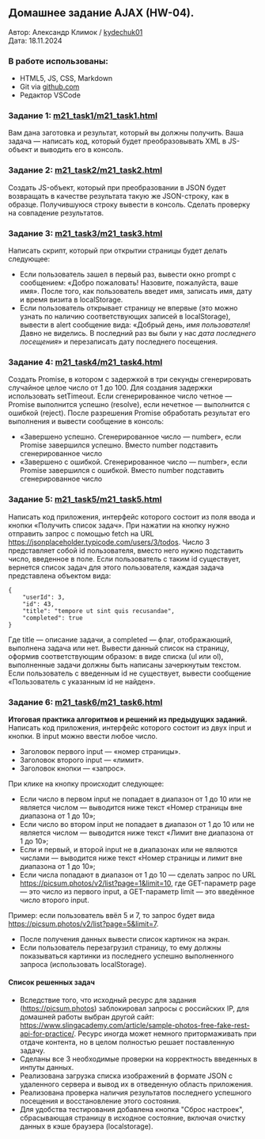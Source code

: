 ## Домашнее задание AJAX (HW-04).
Автор: Александр Климок / [kydechuk01](https://github.com/kydechuk01/)
<br>Дата: 18.11.2024 

### В работе использованы:
- HTML5, JS, CSS, Markdown
- Git via [github.com](https://github.com)
- Редактор VSCode


### Задание 1: [m21_task1/m21_task1.html](https://kydechuk01.github.io/module21_homework/m21_task1/m21_task1.html)
Вам дана заготовка и результат, который вы должны получить. Ваша задача — написать код, который будет преобразовывать XML в JS-объект и выводить его в консоль.

### Задание 2: [m21_task2/m21_task2.html](https://kydechuk01.github.io/module21_homework/m21_task2/m21_task2.html)
Создать JS-объект, который при преобразовании в JSON будет возвращать в качестве результата такую же JSON-строку, как в образце. Получившуюся строку вывести в консоль. Сделать проверку на совпадение результатов.

### Задание 3: [m21_task3/m21_task3.html](https://kydechuk01.github.io/module21_homework/m21_task3/m21_task3.html)
Написать скрипт, который при открытии страницы будет делать следующее:

- Если пользователь зашел в первый раз, вывести окно prompt с сообщением: «Добро пожаловать! Назовите, пожалуйста, ваше имя». После того, как пользователь введет имя, записать имя, дату и время визита в localStorage.
- Если пользователь открывает страницу не впервые (это можно узнать по наличию соответствующих записей в localStorage), вывести в alert сообщение вида: «Добрый день, *имя пользователя*! Давно не виделись. В последний раз вы были у нас *дата последнего посещения*» и перезаписать дату последнего посещения.


### Задание 4: [m21_task4/m21_task4.html](https://kydechuk01.github.io/module21_homework/m21_task4/m21_task4.html)
Создать Promise, в котором c задержкой в три секунды сгенерировать случайное целое число от 1 до 100. Для создания задержки использовать setTimeout. Если сгенерированное число четное — Promise выполнится успешно (resolve), если нечетное — выполнится с ошибкой (reject). После разрешения Promise обработать результат его выполнения и вывести сообщение в консоль:
- «Завершено успешно. Сгенерированное число — number», если Promise завершился успешно. Вместо number подставить сгенерированное число
- «Завершено с ошибкой. Сгенерированное число — number», если Promise завершился с ошибкой. Вместо number подставить сгенерированное число

### Задание 5: [m21_task5/m21_task5.html](https://kydechuk01.github.io/module21_homework/m21_task5/m21_task5.html)

Написать код приложения, интерфейс которого состоит из поля ввода и кнопки «Получить список задач». При нажатии на кнопку нужно отправить запрос с помощью fetch на URL https://jsonplaceholder.typicode.com/users/3/todos. Число 3 представляет собой id пользователя, вместо него нужно подставить число, введенное в поле. Если пользователь с таким id существует, вернется список задач для этого пользователя, каждая задача представлена объектом вида:
```
{
    "userId": 3,
    "id": 43,
    "title": "tempore ut sint quis recusandae",
    "completed": true
}
```
Где title — описание задачи, а completed — флаг, отображающий, выполнена задача или нет. Вывести данный список на страницу, оформив соответствующим образом: в виде списка (ul или ol), выполненные задачи должны быть написаны зачеркнутым текстом. Если пользователь с введенным id не существует, вывести сообщение «Пользователь с указанным id не найден».

### Задание 6:  [m21_task6/m21_task6.html](https://kydechuk01.github.io/module21_homework/m21_task6/m21_task6.html)
**Итоговая практика алгоритмов и решений из предыдущих заданий.**
Написать код приложения, интерфейс которого состоит из двух input и кнопки. В input можно ввести любое число.

- Заголовок первого input — «номер страницы».
- Заголовок второго input — «лимит».
- Заголовок кнопки — «запрос».

При клике на кнопку происходит следующее:
- Если число в первом input не попадает в диапазон от 1 до 10 или не является числом — выводится ниже текст «Номер страницы вне диапазона от 1 до 10»;
- Если число во втором input не попадает в диапазон от 1 до 10 или не является числом — выводится ниже текст «Лимит вне диапазона от 1 до 10»;
- Если и первый, и второй input не в диапазонах или не являются числами — выводится ниже текст «Номер страницы и лимит вне диапазона от 1 до 10»;
- Если числа попадают в диапазон от 1 до 10 — сделать запрос по URL https://picsum.photos/v2/list?page=1&limit=10, где GET-параметр page — это число из первого input, а GET-параметр limit — это введённое число второго input. 

Пример: если пользователь ввёл 5 и 7, то запрос будет вида https://picsum.photos/v2/list?page=5&limit=7.

- После получения данных вывести список картинок на экран.
- Если пользователь перезагрузил страницу, то ему должны показываться картинки из последнего успешно выполненного запроса (использовать localStorage).

#### Список решенных задач
- Вследствие того, что исходный ресурс для задания (https://picsum.photos) заблокировал запросы с российских IP, для домашней работы выбран другой сайт: https://www.slingacademy.com/article/sample-photos-free-fake-rest-api-for-practice/. Ресурс иногда может немного притормаживать при отдаче контента, но в целом полностью решает поставленную задачу.
- Сделаны все 3 необходимые проверки на корректность введенных в инпуты данных.
- Реализована загрузка списка изображений в формате JSON c удаленного сервера и вывод их в отведенную область приложения.
- Реализована проверка наличия результатов последнего успешного посещения и восстановление этого состояния.
- Для удобства тестирования добавлена кнопка "Сброс настроек", сбрасывающая страницу в исходное состояние, включая очистку данных в кэше браузера (localstorage).





